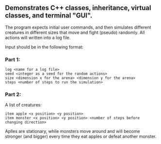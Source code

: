 ## Demonstrates C++ classes, inheritance, virtual classes, and terminal "GUI".

The program expects initial user commands, and then simulates different creatures in different sizes that move and fight (pseudo) randomly.
All actions will written into a log file.

Input should be in the following format:

### Part 1:
```
log <name for a log file>
seed <integer as a seed for the random actions>
size <dimension x for the arena> <dimension y for the arena>
steps <number of steps to run the simulation>
```
### Part 2:
A list of creatures:
```
item apple <x position> <y position>
item monster <x position> <y position> <number of steps before changing direction>
```
Aplles are stationary, while monsters move around and will become stronger (and bigger) every time they eat apples or defeat another monster.
